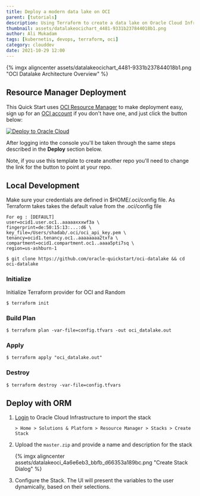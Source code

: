 ```yaml
---
title: Deploy a modern data lake on OCI
parent: [tutorials]
description: Using Terraform to create a data lake on Oracle Cloud Infrastructure. 
thumbnail: assets/datalakeocichart_4481-9331b237844018b1.png
author: Ali Mukadam
tags: [kubernetis, devops, terraform, oci]
category: clouddev
date: 2021-10-29 12:00
---
```

{% imgx aligncenter assets/datalakeocichart_4481-9331b237844018b1.png "OCI Datalake Architecture Overview" %}

## Resource Manager Deployment

This Quick Start uses [OCI Resource Manager](https://docs.cloud.oracle.com/iaas/Content/ResourceManager/Concepts/resourcemanager.htm) to make deployment easy, sign up for an [OCI account](https://cloud.oracle.com/en_US/tryit) if you don't have one, and just click the button below:

[![Deploy to Oracle Cloud](https://oci-resourcemanager-plugin.plugins.oci.oraclecloud.com/latest/deploy-to-oracle-cloud.svg)](https://cloud.oracle.com/resourcemanager/stacks/create?zipUrl=https://github.com/oracle-quickstart/oci-datalake/releases/download/0.1/master.zip)

After logging into the console you'll be taken through the same steps described
in the **Deploy** section below.

Note, if you use this template to create another repo you'll need to change the link for the button to point at your repo.

## Local Development

Make sure your credentials are defined in $HOME/.oci/config file. As Terraform takes takes the default value from the .oci/config file

```console
For eg : [DEFAULT]
user=ocid1.user.oc1..aaaaaxxxwf3a \
fingerprint=de:50:15:13:...:d6 \
key_file=/Users/shadab/.oci/oci_api_key.pem \
tenancy=ocid1.tenancy.oc1..aaaaaaaa2txfa \
compartment=ocid1.compartment.oc1..aaaa5pti7sq \
region=us-ashburn-1

$ git clone https://github.com/oracle-quickstart/oci-datalake && cd oci-datalake
```

### Initialize
Initialize Terraform provider for OCI and Random

```console
$ terraform init
```

### Build Plan

```console
$ terraform plan -var-file=config.tfvars -out oci_datalake.out
```

### Apply

```console
$ terraform apply "oci_datalake.out"
```

### Destroy

```console
$ terraform destroy -var-file=config.tfvars
```

## Deploy with ORM

1. [Login](https://console.us-ashburn-1.oraclecloud.com/resourcemanager/stacks/create) to Oracle Cloud Infrastructure to import the stack

    ```
    > Home > Solutions & Platform > Resource Manager > Stacks > Create Stack
    ```

2. Upload the `master.zip` and provide a name and description for the stack

    {% imgx aligncenter assets/datalakeoci_4a6e6eb3_bbfb_d66353a189bc.png "Create Stack Dialog" %}

3. Configure the Stack. The UI will present the variables to the user dynamically, based on their selections. 
